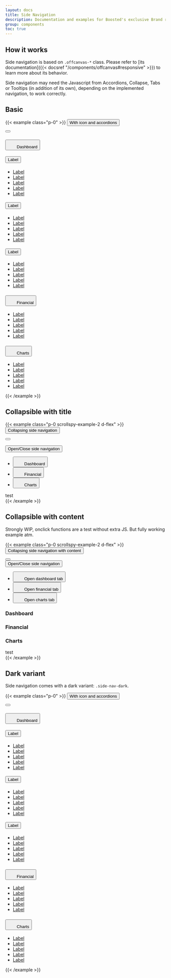 ```yaml
---
layout: docs
title: Side Navigation
description: Documentation and examples for Boosted's exclusive Brand responsive side navigation.
group: components
toc: true
---
```


## How it works

Side navigation is based on `.offcanvas-*` class. Please refer to [its documentation]({{< docsref "/components/offcanvas#responsive" >}}) to learn more about its behavior.

Side navigation may need the Javascript from Accordions, Collapse, Tabs or Tooltips (in addition of its own), depending on the implemented navigation, to work correctly.

## Basic

{{< example class="p-0" >}}
<button class="btn btn-primary d-lg-none" data-bs-target="#sidebarMenu1" data-bs-toggle="offcanvas">With icon and accordions</button>

<div class="offcanvas-lg offcanvas-start side-nav" id="sidebarMenu1">
  <div class="offcanvas-header">
    <button type="button" class="btn-close" data-bs-dismiss="offcanvas" data-bs-target="#sidebarMenu1" aria-label="Close"></button>
  </div>
  <div class="offcanvas-body">
    <div class="accordion w-100" id="sideNavAccordion">
      <div class="accordion-item">
        <h3 class="accordion-header" id="dashboardHeader">
          <button class="accordion-button side-nav-item" type="button" data-bs-toggle="collapse" data-bs-target="#dashboardCollapse" aria-expanded="true" aria-controls="dashboardCollapse">
            <svg width="1.5rem" height="1.5rem">
              <use xlink:href="/docs/{{< param docs_version >}}/assets/img/boosted-sprite.svg#dashboard"/>
            </svg>
            Dashboard
          </button>
        </h3>
        <div id="dashboardCollapse" class="accordion-collapse collapse show" aria-labelledby="dashboardHeader" data-bs-parent="#sideNavAccordion">
          <div class="accordion-body">
            <div class="accordion" id="labels">
              <div class="accordion-item">
                <h4 class="accordion-header" id="labelOneHeader">
                  <button class="accordion-button side-nav-item" type="button" data-bs-toggle="collapse" data-bs-target="#labelOneCollapse" aria-expanded="true" aria-controls="labelOneCollapse">
                    Label
                  </button>
                </h4>
                <div id="labelOneCollapse" class="accordion-collapse collapse show" aria-labelledby="labelOneHeader" data-bs-parent="#labels">
                  <div class="accordion-body">
                    <ul class="list-unstyled m-0">
                      <li><a href="#" class="side-nav-item">Label</a></li>
                      <li><a href="#" class="side-nav-item active" aria-current="true">Label</a></li>
                      <li><a href="#" class="side-nav-item">Label</a></li>
                      <li><a href="#" class="side-nav-item">Label</a></li>
                      <li><a href="#" class="side-nav-item">Label</a></li>
                    </ul>
                  </div>
                </div>
              </div>
              <div class="accordion-item">
                <h4 class="accordion-header" id="labelTwoHeader">
                  <button class="accordion-button collapsed side-nav-item" type="button" data-bs-toggle="collapse" data-bs-target="#labelTwoCollapse" aria-expanded="false" aria-controls="labelTwoCollapse">
                    Label
                  </button>
                </h4>
                <div id="labelTwoCollapse" class="accordion-collapse collapse" aria-labelledby="labelTwoHeader" data-bs-parent="#labels">
                  <div class="accordion-body">
                    <ul class="list-unstyled m-0">
                      <li><a href="#" class="side-nav-item">Label</a></li>
                      <li><a href="#" class="side-nav-item">Label</a></li>
                      <li><a href="#" class="side-nav-item">Label</a></li>
                      <li><a href="#" class="side-nav-item">Label</a></li>
                      <li><a href="#" class="side-nav-item">Label</a></li>
                    </ul>
                  </div>
                </div>
              </div>
              <div class="accordion-item">
                <h4 class="accordion-header" id="labelThreeHeader">
                  <button class="accordion-button collapsed side-nav-item" type="button" data-bs-toggle="collapse" data-bs-target="#labelThreeCollapse" aria-expanded="false" aria-controls="labelThreeCollapse">
                    Label
                  </button>
                </h4>
                <div id="labelThreeCollapse" class="accordion-collapse collapse" aria-labelledby="labelThreeHeader" data-bs-parent="#labels">
                  <div class="accordion-body">
                    <ul class="list-unstyled m-0">
                      <li><a href="#" class="side-nav-item">Label</a></li>
                      <li><a href="#" class="side-nav-item">Label</a></li>
                      <li><a href="#" class="side-nav-item">Label</a></li>
                      <li><a href="#" class="side-nav-item">Label</a></li>
                      <li><a href="#" class="side-nav-item">Label</a></li>
                    </ul>
                  </div>
                </div>
              </div>
            </div>
          </div>
        </div>
      </div>
      <div class="accordion-item">
        <h3 class="accordion-header" id="financialHeader">
          <button class="accordion-button collapsed side-nav-item" type="button" data-bs-toggle="collapse" data-bs-target="#financialCollapse" aria-expanded="false" aria-controls="financialCollapse">
            <svg width="1.5rem" height="1.5rem">
              <use xlink:href="/docs/{{< param docs_version >}}/assets/img/boosted-sprite.svg#financial"/>
            </svg>
            Financial
          </button>
        </h3>
        <div id="financialCollapse" class="accordion-collapse collapse" aria-labelledby="financialHeader" data-bs-parent="#sideNavAccordion">
          <div class="accordion-body">
            <ul class="list-unstyled m-0">
              <li><a href="#" class="side-nav-item">Label</a></li>
              <li><a href="#" class="side-nav-item">Label</a></li>
              <li><a href="#" class="side-nav-item">Label</a></li>
              <li><a href="#" class="side-nav-item">Label</a></li>
              <li><a href="#" class="side-nav-item">Label</a></li>
            </ul>
          </div>
        </div>
      </div>
      <div class="accordion-item">
        <h3 class="accordion-header" id="chartsHeader">
          <button class="accordion-button collapsed side-nav-item" type="button" data-bs-toggle="collapse" data-bs-target="#chartsCollapse" aria-expanded="false" aria-controls="chartsCollapse">
            <svg width="1.5rem" height="1.5rem">
              <use xlink:href="/docs/{{< param docs_version >}}/assets/img/boosted-sprite.svg#chart"/>
            </svg>
            Charts
          </button>
        </h3>
        <div id="chartsCollapse" class="accordion-collapse collapse" aria-labelledby="chartsHeader" data-bs-parent="#sideNavAccordion">
          <div class="accordion-body">
            <ul class="list-unstyled m-0">
              <li><a href="#" class="side-nav-item">Label</a></li>
              <li><a href="#" class="side-nav-item">Label</a></li>
              <li><a href="#" class="side-nav-item">Label</a></li>
              <li><a href="#" class="side-nav-item">Label</a></li>
              <li><a href="#" class="side-nav-item">Label</a></li>
            </ul>
          </div>
        </div>
      </div>
    </div>
  </div>
</div>
{{< /example >}}

## Collapsible with title

{{< example class="p-0 scrollspy-example-2 d-flex" >}}
<button class="btn btn-primary d-lg-none" data-bs-target="#sidebarMenu2" data-bs-toggle="offcanvas">Collapsing side navigation</button>

<div class="offcanvas-lg offcanvas-start side-nav side-nav-collapsible" id="sidebarMenu2">
  <div class="offcanvas-header">
    <button type="button" class="btn-close" data-bs-target="#sidebarMenu2" data-bs-dismiss="offcanvas" aria-label="Close"></button>
  </div>
  <div class="offcanvas-body">
    <div id="collapsible-list" class="collapse collapse-horizontal">
      <div class="fake">&nbsp;</div>
    </div>
    <div class="position-absolute w-100">
      <button class="btn side-nav-item p-0 bg-transparent d-none d-lg-flex collapsed" type="button" data-bs-toggle="collapse" data-bs-target="#collapsible-list" aria-expanded="false" aria-controls="collapsible-list"><span class="visually-hidden">Open/Close side navigation</span></button>
      <ul class="list-unstyled m-0">
        <li>
          <button class="side-nav-item fw-bold" data-bs-toggle="tooltip" title="Dashboard" data-bs-placement="right">
            <svg width="1.5rem" height="1.5rem">
              <use xlink:href="/docs/{{< param docs_version >}}/assets/img/boosted-sprite.svg#dashboard"/>
            </svg>
            Dashboard
          </button>
        </li>
        <li>
          <button class="side-nav-item active fw-bold" data-bs-toggle="tooltip" title="Financial" data-bs-placement="right">
            <svg width="1.5rem" height="1.5rem">
              <use xlink:href="/docs/{{< param docs_version >}}/assets/img/boosted-sprite.svg#financial"/>
            </svg>
            Financial
          </button>
        </li>
        <li>
          <button class="side-nav-item fw-bold" data-bs-toggle="tooltip" title="Charts" data-bs-placement="right">
            <svg width="1.5rem" height="1.5rem">
              <use xlink:href="/docs/{{< param docs_version >}}/assets/img/boosted-sprite.svg#chart"/>
            </svg>
            Charts
          </button>
        </li>
      </ul>
    </div>
  </div>
</div>
<div class="d-none d-lg-flex">test</div>
{{< /example >}}

## Collapsible with content

Strongly WIP, onclick functions are a test without extra JS. But fully working example atm.

{{< example class="p-0 scrollspy-example-2 d-flex" >}}
<button class="btn btn-primary d-lg-none" data-bs-target="#sidebarMenu3" data-bs-toggle="offcanvas" onclick="boosted.Collapse.getOrCreateInstance('#collapsingTab').show()">Collapsing side navigation with content</button>

<div class="offcanvas-lg offcanvas-start side-nav side-nav-collapsible-content" id="sidebarMenu3">
  <div class="offcanvas-header justify-content-end">
    <button type="button" class="btn-close ms-auto" data-bs-target="#sidebarMenu3" data-bs-dismiss="offcanvas" aria-label="Close" onclick="boosted.Collapse.getOrCreateInstance('#collapsingTab').hide()"></button>
  </div>
  <div class="offcanvas-body d-flex flex-row">
    <div class="position-absolute d-flex flex-column flex-wrap">
      <button class="btn side-nav-item p-0 bg-transparent d-none d-lg-flex collapsed" type="button" data-bs-toggle="collapse" data-bs-target="#collapsingTab" aria-expanded="false" aria-controls="collapsingTab"><span class="visually-hidden">Open/Close side navigation</span></button>
      <div class="d-flex flex-row">
        <ul class="list-unstyled m-0 side-nav-dark" role="tablist">
          <li role="presentation" data-bs-toggle="tooltip" title="Dashboard" data-bs-placement="right">
            <button class="side-nav-item" data-bs-toggle="tab" data-bs-target="#dashboardTab" type="button" role="tab" aria-controls="dashboardTab" aria-selected="false" onclick="boosted.Collapse.getOrCreateInstance('#collapsingTab').show()">
              <svg width="1.5rem" height="1.5rem">
                <use xlink:href="/docs/{{< param docs_version >}}/assets/img/boosted-sprite.svg#dashboard"/>
              </svg>
              <span class="visually-hidden">Open dashboard tab</span>
            </button>
          </li>
          <li role="presentation" data-bs-toggle="tooltip" title="Financial" data-bs-placement="right">
            <button class="side-nav-item active" data-bs-toggle="tab" data-bs-target="#financialTab" type="button" role="tab" aria-controls="financialTab" aria-selected="true" onclick="boosted.Collapse.getOrCreateInstance('#collapsingTab').show()">
              <svg width="1.5rem" height="1.5rem">
                <use xlink:href="/docs/{{< param docs_version >}}/assets/img/boosted-sprite.svg#financial"/>
              </svg>
              <span class="visually-hidden">Open financial tab</span>
            </button>
          </li>
          <li role="presentation" data-bs-toggle="tooltip" title="Charts" data-bs-placement="right">
            <button class="side-nav-item" data-bs-toggle="tab" data-bs-target="#chartsTab" type="button" role="tab" aria-controls="chartsTab" aria-selected="false" onclick="boosted.Collapse.getOrCreateInstance('#collapsingTab').show()">
              <svg width="1.5rem" height="1.5rem">
                <use xlink:href="/docs/{{< param docs_version >}}/assets/img/boosted-sprite.svg#chart"/>
              </svg>
              <span class="visually-hidden">Open charts tab</span>
            </button>
          </li>
        </ul>
        <div class="collapse collapse-horizontal" id="collapsingTab">
          <div class="tab-content d-flex flex-column">
            <div class="tab-pane" id="dashboardTab" role="tabpanel" tabindex="0">
              <div class="tab-pane-content"><h3 class="tab-pane-title">Dashboard</h3></div>
            </div>
            <div class="tab-pane active" id="financialTab" role="tabpanel" tabindex="0">
              <div class="tab-pane-content"><h3 class="tab-pane-title">Financial</h3></div>
            </div>
            <div class="tab-pane" id="chartsTab" role="tabpanel" tabindex="0">
              <div class="tab-pane-content"><h3 class="tab-pane-title">Charts</h3></div>
            </div>
          </div>
        </div>
      </div>
    </div>
  </div>
</div>
<div class="d-none d-lg-flex">test</div>
{{< /example >}}

## Dark variant

Side navigation comes with a dark variant: `.side-nav-dark`.

{{< example class="p-0" >}}
<button class="btn btn-primary d-lg-none" data-bs-target="#sidebarMenu4" data-bs-toggle="offcanvas">With icon and accordions</button>

<div class="offcanvas-lg offcanvas-start side-nav side-nav-dark" id="sidebarMenu4">
  <div class="offcanvas-header">
    <button type="button" class="btn-close btn-close-white" data-bs-dismiss="offcanvas" data-bs-target="#sidebarMenu4" aria-label="Close"></button>
  </div>
  <div class="offcanvas-body">
    <div class="accordion w-100" id="sideNavAccordionDark">
      <div class="accordion-item">
        <h3 class="accordion-header" id="dashboardHeaderDark">
          <button class="accordion-button side-nav-item" type="button" data-bs-toggle="collapse" data-bs-target="#dashboardCollapseDark" aria-expanded="true" aria-controls="dashboardCollapseDark">
            <svg width="1.5rem" height="1.5rem">
              <use xlink:href="/docs/{{< param docs_version >}}/assets/img/boosted-sprite.svg#dashboard"/>
            </svg>
            Dashboard
          </button>
        </h3>
        <div id="dashboardCollapseDark" class="accordion-collapse collapse show" aria-labelledby="dashboardHeaderDark" data-bs-parent="#sideNavAccordionDark">
          <div class="accordion-body">
            <div class="accordion" id="labelsDark">
              <div class="accordion-item">
                <h4 class="accordion-header" id="labelOneHeaderDark">
                  <button class="accordion-button side-nav-item" type="button" data-bs-toggle="collapse" data-bs-target="#labelOneCollapseDark" aria-expanded="true" aria-controls="labelOneCollapseDark">
                    Label
                  </button>
                </h4>
                <div id="labelOneCollapseDark" class="accordion-collapse collapse show" aria-labelledby="labelOneHeaderDark" data-bs-parent="#labelsDark">
                  <div class="accordion-body">
                    <ul class="list-unstyled m-0">
                      <li><a href="#" class="side-nav-item">Label</a></li>
                      <li><a href="#" class="side-nav-item active" aria-current="true">Label</a></li>
                      <li><a href="#" class="side-nav-item">Label</a></li>
                      <li><a href="#" class="side-nav-item">Label</a></li>
                      <li><a href="#" class="side-nav-item">Label</a></li>
                    </ul>
                  </div>
                </div>
              </div>
              <div class="accordion-item">
                <h4 class="accordion-header" id="labelTwoHeaderDark">
                  <button class="accordion-button collapsed side-nav-item" type="button" data-bs-toggle="collapse" data-bs-target="#labelTwoCollapseDark" aria-expanded="false" aria-controls="labelTwoCollapseDark">
                    Label
                  </button>
                </h4>
                <div id="labelTwoCollapseDark" class="accordion-collapse collapse" aria-labelledby="labelTwoHeaderDark" data-bs-parent="#labelsDark">
                  <div class="accordion-body">
                    <ul class="list-unstyled m-0">
                      <li><a href="#" class="side-nav-item">Label</a></li>
                      <li><a href="#" class="side-nav-item">Label</a></li>
                      <li><a href="#" class="side-nav-item">Label</a></li>
                      <li><a href="#" class="side-nav-item">Label</a></li>
                      <li><a href="#" class="side-nav-item">Label</a></li>
                    </ul>
                  </div>
                </div>
              </div>
              <div class="accordion-item">
                <h4 class="accordion-header" id="labelThreeHeaderDark">
                  <button class="accordion-button collapsed side-nav-item" type="button" data-bs-toggle="collapse" data-bs-target="#labelThreeCollapseDark" aria-expanded="false" aria-controls="labelThreeCollapseDark">
                    Label
                  </button>
                </h4>
                <div id="labelThreeCollapseDark" class="accordion-collapse collapse" aria-labelledby="labelThreeHeaderDark" data-bs-parent="#labelsDark">
                  <div class="accordion-body">
                    <ul class="list-unstyled m-0">
                      <li><a href="#" class="side-nav-item">Label</a></li>
                      <li><a href="#" class="side-nav-item">Label</a></li>
                      <li><a href="#" class="side-nav-item">Label</a></li>
                      <li><a href="#" class="side-nav-item">Label</a></li>
                      <li><a href="#" class="side-nav-item">Label</a></li>
                    </ul>
                  </div>
                </div>
              </div>
            </div>
          </div>
        </div>
      </div>
      <div class="accordion-item">
        <h3 class="accordion-header" id="financialHeaderDark">
          <button class="accordion-button collapsed side-nav-item" type="button" data-bs-toggle="collapse" data-bs-target="#financialCollapseDark" aria-expanded="false" aria-controls="financialCollapseDark">
            <svg width="1.5rem" height="1.5rem">
              <use xlink:href="/docs/{{< param docs_version >}}/assets/img/boosted-sprite.svg#financial"/>
            </svg>
            Financial
          </button>
        </h3>
        <div id="financialCollapseDark" class="accordion-collapse collapse" aria-labelledby="financialHeaderDark" data-bs-parent="#sideNavAccordionDark">
          <div class="accordion-body">
            <ul class="list-unstyled m-0">
              <li><a href="#" class="side-nav-item">Label</a></li>
              <li><a href="#" class="side-nav-item">Label</a></li>
              <li><a href="#" class="side-nav-item">Label</a></li>
              <li><a href="#" class="side-nav-item">Label</a></li>
              <li><a href="#" class="side-nav-item">Label</a></li>
            </ul>
          </div>
        </div>
      </div>
      <div class="accordion-item">
        <h3 class="accordion-header" id="chartsHeaderDark">
          <button class="accordion-button collapsed side-nav-item" type="button" data-bs-toggle="collapse" data-bs-target="#chartsCollapseDark" aria-expanded="false" aria-controls="chartsCollapseDark">
            <svg width="1.5rem" height="1.5rem">
              <use xlink:href="/docs/{{< param docs_version >}}/assets/img/boosted-sprite.svg#chart"/>
            </svg>
            Charts
          </button>
        </h3>
        <div id="chartsCollapseDark" class="accordion-collapse collapse" aria-labelledby="chartsHeaderDark" data-bs-parent="#sideNavAccordionDark">
          <div class="accordion-body">
            <ul class="list-unstyled m-0">
              <li><a href="#" class="side-nav-item">Label</a></li>
              <li><a href="#" class="side-nav-item">Label</a></li>
              <li><a href="#" class="side-nav-item">Label</a></li>
              <li><a href="#" class="side-nav-item">Label</a></li>
              <li><a href="#" class="side-nav-item">Label</a></li>
            </ul>
          </div>
        </div>
      </div>
    </div>
  </div>
</div>
{{< /example >}}
